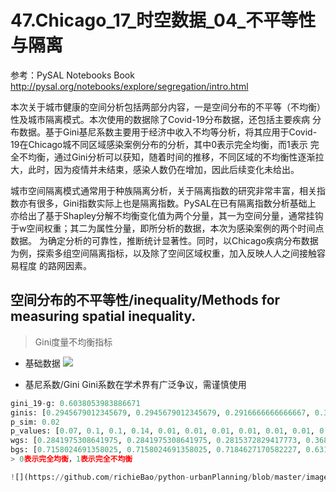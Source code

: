 # 47.Chicago_17_时空数据_04_不平等性与隔离
参考：PySAL Notebooks Book http://pysal.org/notebooks/explore/segregation/intro.html

本次关于城市健康的空间分析包括两部分内容，一是空间分布的不平等（不均衡）性及城市隔离模式。本次使用的数据除了Covid-19分布数据，还包括主要疾病
分布数据。基于Gini基尼系数主要用于经济中收入不均等分析，将其应用于Covid-19在Chicago城不同区域感染案例分布的分析，其中0表示完全均衡，而1表示
完全不均衡，通过Gini分析可以获知，随着时间的推移，不同区域的不均衡性逐渐拉大，此时，因为疫情并未结束，感染人数仍在增加，因此后续变化未给出。

城市空间隔离模式通常用于种族隔离分析，关于隔离指数的研究非常丰富，相关指数亦有很多，Gini指数实际上也是隔离指数。PySAL在已有隔离指数分析基础上
亦给出了基于Shapley分解不均衡变化值为两个分量，其一为空间分量，通常挂钩于w空间权重；其二为属性分量，即所分析的数据，本次为感染案例的两个时间点数据。
为确定分析的可靠性，推断统计显著性。同时，以Chicago疾病分布数据为例，探索多组空间隔离指标，以及除了空间区域权重，加入反映人人之间接触容易程度
的路网因素。

## 空间分布的不平等性/inequality/Methods for measuring spatial inequality.
> Gini度量不均衡指标
* 基础数据
![](https://github.com/richieBao/python-urbanPlanning/blob/master/images/47_02_01.jpg)

* 基尼系数/Gini Gini系数在学术界有广泛争议，需谨慎使用
```python
gini_19-g: 0.6038053983886671
ginis: [0.2945679012345679, 0.2945679012345679, 0.2916666666666667, 0.38165193488387406, 0.40337166127679963, 0.4139282614025671, 0.4790247985472705, 0.5366671234197612, 0.5866767499867325, 0.6038053983886671, 0.5939761284190763]
p_sim: 0.02
p_values: [0.07, 0.1, 0.1, 0.14, 0.01, 0.01, 0.01, 0.01, 0.01, 0.01, 0.01]
wgs: [0.2841975308641975, 0.2841975308641975, 0.2815372829417773, 0.3687719124981482, 0.39274663632371143, 0.40483006315064046, 0.46804420610600384, 0.5241444760788254, 0.57299129650268, 0.5894393257422903, 0.579897493309077]
bgs: [0.7158024691358025, 0.7158024691358025, 0.7184627170582227, 0.6312280875018518, 0.6072533636762886, 0.5951699368493595, 0.5319557938939962, 0.4758555239211746, 0.42700870349732, 0.4105606742577097, 0.42010250669092297]
> 0表示完全均衡，1表示完全不均衡

![](https://github.com/richieBao/python-urbanPlanning/blob/master/images/47_05.png)



